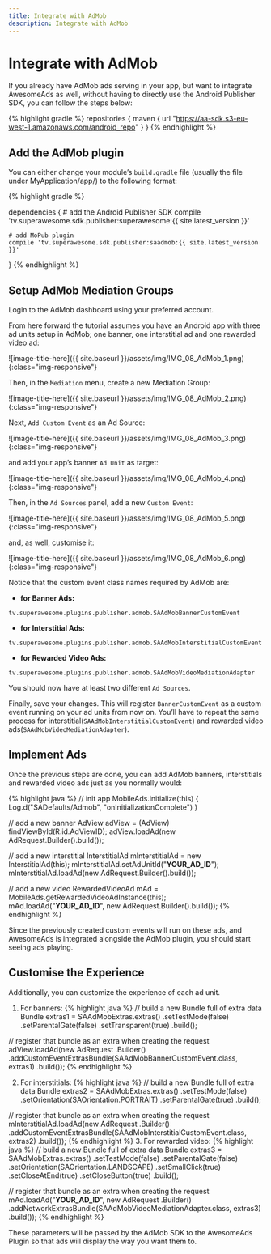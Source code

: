 ```yaml
---
title: Integrate with AdMob
description: Integrate with AdMob
---
```


# Integrate with AdMob

If you already have AdMob ads serving in your app, but want to integrate AwesomeAds as well, without having to directly use the Android Publisher SDK, you can follow the steps below:

{% highlight gradle %}
repositories {
    maven { url "https://aa-sdk.s3-eu-west-1.amazonaws.com/android_repo" }
}
{% endhighlight %}

## Add the AdMob plugin

You can either change your module’s `build.gradle` file (usually the file under MyApplication/app/) to the following format:

{% highlight gradle %}


dependencies {
    # add the Android Publisher SDK
    compile 'tv.superawesome.sdk.publisher:superawesome:{{ site.latest_version }}'

    # add MoPub plugin
    compile 'tv.superawesome.sdk.publisher:saadmob:{{ site.latest_version }}'
}
{% endhighlight %}

## Setup AdMob Mediation Groups

Login to the AdMob dashboard using your preferred account.

From here forward the tutorial assumes you have an Android app with three ad units setup in AdMob; one banner, one interstitial ad and one rewarded video ad:

![image-title-here]({{ site.baseurl }}/assets/img/IMG_08_AdMob_1.png){:class="img-responsive"}

Then, in the `Mediation` menu, create a new Mediation Group:

![image-title-here]({{ site.baseurl }}/assets/img/IMG_08_AdMob_2.png){:class="img-responsive"}

Next, `Add Custom Event` as an Ad Source:

![image-title-here]({{ site.baseurl }}/assets/img/IMG_08_AdMob_3.png){:class="img-responsive"}

and add your app’s banner `Ad Unit` as target:

![image-title-here]({{ site.baseurl }}/assets/img/IMG_08_AdMob_4.png){:class="img-responsive"}

Then, in the `Ad Sources` panel, add a new `Custom Event`:

![image-title-here]({{ site.baseurl }}/assets/img/IMG_08_AdMob_5.png){:class="img-responsive"}

and, as well, customise it:

![image-title-here]({{ site.baseurl }}/assets/img/IMG_08_AdMob_6.png){:class="img-responsive"}

Notice that the custom event class names required by AdMob are:
 - <strong>for Banner Ads:</strong>
 
 `tv.superawesome.plugins.publisher.admob.SAAdMobBannerCustomEvent`
 - <strong>for Interstitial Ads:</strong> 
 
 `tv.superawesome.plugins.publisher.admob.SAAdMobInterstitialCustomEvent`
 - <strong>for Rewarded Video Ads:</strong> 
 
 `tv.superawesome.plugins.publisher.admob.SAAdMobVideoMediationAdapter`

You should now have at least two different `Ad Sources`.

Finally, save your changes. This will register `BannerCustomEvent` as a custom event running on your ad units from now on. You’ll have to repeat the same process for interstitial(`SAAdMobInterstitialCustomEvent`) and rewarded video ads(`SAAdMobVideoMediationAdapter`).

## Implement Ads

Once the previous steps are done, you can add AdMob banners, interstitials and rewarded video ads just as you normally would:

{% highlight java %}
// init app
MobileAds.initialize(this) { Log.d("SADefaults/Admob", "onInitializationComplete") }

// add a new banner
AdView adView = (AdView) findViewById(R.id.AdViewID);
adView.loadAd(new AdRequest.Builder().build());

// add a new interstitial
InterstitialAd mInterstitialAd = new InterstitialAd(this);
mInterstitialAd.setAdUnitId("__YOUR_AD_ID__");
mInterstitialAd.loadAd(new AdRequest.Builder().build());

// add a new video
RewardedVideoAd mAd = MobileAds.getRewardedVideoAdInstance(this);
mAd.loadAd("__YOUR_AD_ID__", new AdRequest.Builder().build());
{% endhighlight %}

Since the previously created custom events will run on these ads, and AwesomeAds is integrated alongside the AdMob plugin, you should start seeing ads playing.

## Customise the Experience

Additionally, you can customize the experience of each ad unit.

 1. For banners:
{% highlight java %}
// build a new Bundle full of extra data
Bundle extras1 = SAAdMobExtras.extras()
    .setTestMode(false)
    .setParentalGate(false)
    .setTransparent(true)
    .build();

// register that bundle as an extra when creating the request
adView.loadAd(new AdRequest
    .Builder()
    .addCustomEventExtrasBundle(SAAdMobBannerCustomEvent.class, extras1)
    .build());
{% endhighlight %}

 2. For interstitials:
{% highlight java %}
// build a new Bundle full of extra data
Bundle extras2 = SAAdMobExtras.extras()
     .setTestMode(false)
     .setOrientation(SAOrientation.PORTRAIT)
     .setParentalGate(true)
     .build();


 // register that bundle as an extra when creating the request
 mInterstitialAd.loadAd(new AdRequest
     .Builder()
     .addCustomEventExtrasBundle(SAAdMobInterstitialCustomEvent.class, extras2)
     .build());
{% endhighlight %}
 3. For rewarded video:
{% highlight java %}
 // build a new Bundle full of extra data
 Bundle extras3 = SAAdMobExtras.extras()
       .setTestMode(false)
       .setParentalGate(false)
       .setOrientation(SAOrientation.LANDSCAPE)
       .setSmallClick(true)
       .setCloseAtEnd(true)
       .setCloseButton(true)
       .build();

 // register that bundle as an extra when creating the request
mAd.loadAd("__YOUR_AD_ID__", new AdRequest
       .Builder()
       .addNetworkExtrasBundle(SAAdMobVideoMediationAdapter.class, extras3)
       .build());
{% endhighlight %}

These parameters will be passed by the AdMob SDK to the AwesomeAds Plugin so that ads will display the way you want them to.